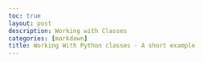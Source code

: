 ```yaml
---
toc: true
layout: post
description: Working with Classes
categories: [markdown]
title: Working With Python classes - A short example
---
```

